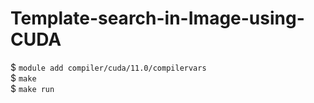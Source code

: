 # Template-search-in-Image-using-CUDA

$ ```module add compiler/cuda/11.0/compilervars``` \
$ ```make``` \
$ ```make run```
